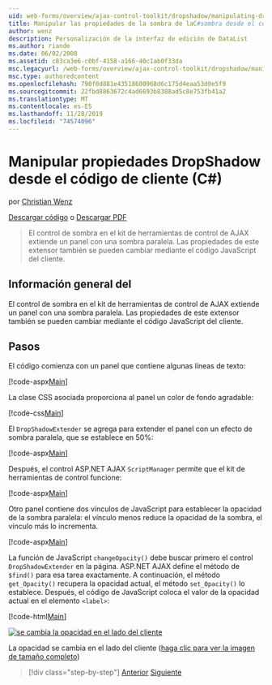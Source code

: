 ```yaml
---
uid: web-forms/overview/ajax-control-toolkit/dropshadow/manipulating-dropshadow-properties-from-client-code-cs
title: Manipular las propiedades de la sombra de laC#sombra desde el código de cliente () | Microsoft Docs
author: wenz
description: Personalización de la interfaz de edición de DataList
ms.author: riande
ms.date: 06/02/2008
ms.assetid: c83ca3e6-c0bf-4158-a166-40c1ab0f33da
msc.legacyurl: /web-forms/overview/ajax-control-toolkit/dropshadow/manipulating-dropshadow-properties-from-client-code-cs
msc.type: authoredcontent
ms.openlocfilehash: 790f0d881e43518600968d6c175d4eaa53d0e5f9
ms.sourcegitcommit: 22fbd8863672c4ad6693b8388ad5c8e753fb41a2
ms.translationtype: MT
ms.contentlocale: es-ES
ms.lasthandoff: 11/28/2019
ms.locfileid: "74574096"
---
```

# <a name="manipulating-dropshadow-properties-from-client-code-c"></a>Manipular propiedades DropShadow desde el código de cliente (C#)

por [Christian Wenz](https://github.com/wenz)

[Descargar código](https://download.microsoft.com/download/5/1/6/51652a81-500b-4f6b-88d3-617103e7941e/DropShadow2.cs.zip) o [Descargar PDF](https://download.microsoft.com/download/b/6/a/b6ae89ee-df69-4c87-9bfb-ad1eb2b23373/dropshadow2CS.pdf)

> El control de sombra en el kit de herramientas de control de AJAX extiende un panel con una sombra paralela. Las propiedades de este extensor también se pueden cambiar mediante el código JavaScript del cliente.

## <a name="overview"></a>Información general del

El control de sombra en el kit de herramientas de control de AJAX extiende un panel con una sombra paralela. Las propiedades de este extensor también se pueden cambiar mediante el código JavaScript del cliente.

## <a name="steps"></a>Pasos

El código comienza con un panel que contiene algunas líneas de texto:

[!code-aspx[Main](manipulating-dropshadow-properties-from-client-code-cs/samples/sample1.aspx)]

La clase CSS asociada proporciona al panel un color de fondo agradable:

[!code-css[Main](manipulating-dropshadow-properties-from-client-code-cs/samples/sample2.css)]

El `DropShadowExtender` se agrega para extender el panel con un efecto de sombra paralela, que se establece en 50%:

[!code-aspx[Main](manipulating-dropshadow-properties-from-client-code-cs/samples/sample3.aspx)]

Después, el control ASP.NET AJAX `ScriptManager` permite que el kit de herramientas de control funcione:

[!code-aspx[Main](manipulating-dropshadow-properties-from-client-code-cs/samples/sample4.aspx)]

Otro panel contiene dos vínculos de JavaScript para establecer la opacidad de la sombra paralela: el vínculo menos reduce la opacidad de la sombra, el vínculo más lo incrementa.

[!code-aspx[Main](manipulating-dropshadow-properties-from-client-code-cs/samples/sample5.aspx)]

La función de JavaScript `changeOpacity()` debe buscar primero el control `DropShadowExtender` en la página. ASP.NET AJAX define el método de `$find()` para esa tarea exactamente. A continuación, el método `get_Opacity()` recupera la opacidad actual, el método `set_Opacity()` lo establece. Después, el código de JavaScript coloca el valor de la opacidad actual en el elemento `<label>`:

[!code-html[Main](manipulating-dropshadow-properties-from-client-code-cs/samples/sample6.html)]

[![se cambia la opacidad en el lado del cliente](manipulating-dropshadow-properties-from-client-code-cs/_static/image2.png)](manipulating-dropshadow-properties-from-client-code-cs/_static/image1.png)

La opacidad se cambia en el lado del cliente ([haga clic para ver la imagen de tamaño completo](manipulating-dropshadow-properties-from-client-code-cs/_static/image3.png))

> [!div class="step-by-step"]
> [Anterior](adjusting-the-z-index-of-a-dropshadow-cs.md)
> [Siguiente](adjusting-the-z-index-of-a-dropshadow-vb.md)
